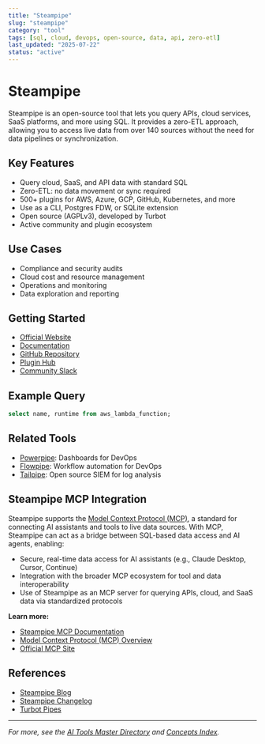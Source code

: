 ```yaml
---
title: "Steampipe"
slug: "steampipe"
category: "tool"
tags: [sql, cloud, devops, open-source, data, api, zero-etl]
last_updated: "2025-07-22"
status: "active"
---
```


# Steampipe

Steampipe is an open-source tool that lets you query APIs, cloud services, SaaS platforms, and more using SQL. It provides a zero-ETL approach, allowing you to access live data from over 140 sources without the need for data pipelines or synchronization.

## Key Features
- Query cloud, SaaS, and API data with standard SQL
- Zero-ETL: no data movement or sync required
- 500+ plugins for AWS, Azure, GCP, GitHub, Kubernetes, and more
- Use as a CLI, Postgres FDW, or SQLite extension
- Open source (AGPLv3), developed by Turbot
- Active community and plugin ecosystem

## Use Cases
- Compliance and security audits
- Cloud cost and resource management
- Operations and monitoring
- Data exploration and reporting

## Getting Started
- [Official Website](https://steampipe.io/)
- [Documentation](https://steampipe.io/docs)
- [GitHub Repository](https://github.com/turbot/steampipe)
- [Plugin Hub](https://hub.steampipe.io/)
- [Community Slack](https://turbot.com/community/join)

## Example Query
```sql
select name, runtime from aws_lambda_function;
```

## Related Tools
- [Powerpipe](https://powerpipe.io/): Dashboards for DevOps
- [Flowpipe](https://flowpipe.io/): Workflow automation for DevOps
- [Tailpipe](https://tailpipe.io/): Open source SIEM for log analysis



## Steampipe MCP Integration

Steampipe supports the [Model Context Protocol (MCP)](./mcp.md), a standard for connecting AI assistants and tools to live data sources. With MCP, Steampipe can act as a bridge between SQL-based data access and AI agents, enabling:

- Secure, real-time data access for AI assistants (e.g., Claude Desktop, Cursor, Continue)
- Integration with the broader MCP ecosystem for tool and data interoperability
- Use of Steampipe as an MCP server for querying APIs, cloud, and SaaS data via standardized protocols

**Learn more:**

- [Steampipe MCP Documentation](https://steampipe.io/docs/query/mcp)
- [Model Context Protocol (MCP) Overview](./mcp.md)
- [Official MCP Site](https://modelcontextprotocol.io/)


## References

- [Steampipe Blog](https://steampipe.io/blog)
- [Steampipe Changelog](https://steampipe.io/changelog)
- [Turbot Pipes](https://turbot.com/pipes)

---
*For more, see the [AI Tools Master Directory](../tools/ai-tools-master-directory.md) and [Concepts Index](./README.md).*
